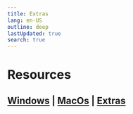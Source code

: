 ```yaml
---
title: Extras
lang: en-US
outline: deep
lastUpdated: true
search: true
---
```

# Resources

## [Windows](/resources/windows) | [MacOs](/resources/macos) | [Extras](/resources/extras)
